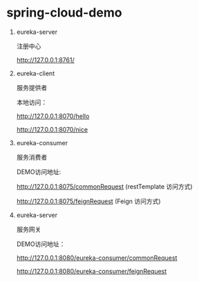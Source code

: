 # spring-cloud-demo
1. eureka-server

   注册中心

   http://127.0.0.1:8761/


2. eureka-client
   
   服务提供者

   本地访问：

   http://127.0.0.1:8070/hello
   
   http://127.0.0.1:8070/nice


3. eureka-consumer

   服务消费者
   
   DEMO访问地址: 
   
   http://127.0.0.1:8075/commonRequest (restTemplate 访问方式)
   
   http://127.0.0.1:8075/feignRequest (Feign 访问方式)

4. eureka-server

   服务网关
   
   DEMO访问地址：

   http://127.0.0.1:8080/eureka-consumer/commonRequest
   
   http://127.0.0.1:8080/eureka-consumer/feignRequest
